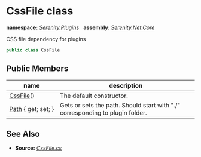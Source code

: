# CssFile class
**namespace:** *[Serenity.Plugins](../README.md#serenity.plugins-namespace)*   **assembly**: *[Serenity.Net.Core](../README.md)*

CSS file dependency for plugins

```csharp
public class CssFile
```

## Public Members

| name | description |
| --- | --- |
| [CssFile](CssFile/CssFile.md)() | The default constructor. |
| [Path](CssFile/Path.md) { get; set; } | Gets or sets the path. Should start with "./" corresponding to plugin folder. |

## See Also

* **Source:** *[CssFile.cs](https://github.com/serenity-is/Serenity/blob/master/src/Serenity.Net.Core/Plugins/CssFile.cs)*